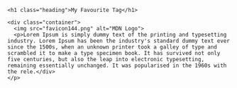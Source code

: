 
<html>
  <head>
    <meta charset="utf-8">
    <title>MOCK1</title>
    <link href="style.css" rel="stylesheet" type="text/css" />
  </head>
  <body>

    <h1 class="heading">My Favourite Tag</h1>

    <div class="container">
      <img src="favicon144.png" alt="MDN Logo">
      <p>Lorem Ipsum is simply dummy text of the printing and typesetting industry. Lorem Ipsum has been the industry's standard dummy text ever since the 1500s, when an unknown printer took a galley of type and scrambled it to make a type specimen book. It has survived not only five centuries, but also the leap into electronic typesetting, remaining essentially unchanged. It was popularised in the 1960s with the rele.</div>
    </p>

  </body>
</html>
